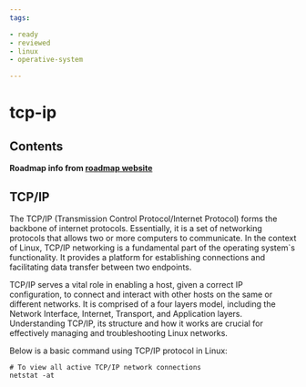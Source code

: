 ```yaml
---
tags:

- ready
- reviewed
- linux
- operative-system

---
```


# tcp-ip

## Contents


__Roadmap info from [roadmap website](https://roadmap.sh/linux/networking/tcp-ip)__

## TCP/IP


The TCP/IP (Transmission Control Protocol/Internet Protocol) forms the backbone of internet protocols. Essentially, it is a set of networking protocols that allows two or more computers to communicate. In the context of Linux, TCP/IP networking is a fundamental part of the operating system`s functionality. It provides a platform for establishing connections and facilitating data transfer between two endpoints.


TCP/IP serves a vital role in enabling a host, given a correct IP configuration, to connect and interact with other hosts on the same or different networks. It is comprised of a four layers model, including the Network Interface, Internet, Transport, and Application layers. Understanding TCP/IP, its structure and how it works are crucial for effectively managing and troubleshooting Linux networks.


Below is a basic command using TCP/IP protocol in Linux:



```
# To view all active TCP/IP network connections
netstat -at

```
